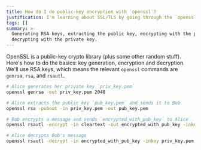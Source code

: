 ```yaml
---
title: How do I do public-key encryption with `openssl`?
justification: I'm learning about SSL/TLS by going through the `openssl` commands.
tags: []
summary: >-
  Generating RSA keys, extracting the public key, encrypting with the public key, and
  decrypting with the private key.
---
```


OpenSSL is a public-key crypto library (plus some other random stuff). Here's how to do the basics: key generation, encryption and decryption. We'll use RSA keys, which means the relevant `openssl` commands are `genrsa`, `rsa`, and `rsautl`.

```bash
# Alice generates her private key `priv_key.pem`
openssl genrsa -out priv_key.pem 2048

# Alice extracts the public key `pub_key.pem` and sends it to Bob
openssl rsa -pubout -in priv_key.pem -out pub_key.pem

# Bob encrypts a message and sends `encrypted_with_pub_key` to Alice
openssl rsautl -encrypt -in cleartext -out encrypted_with_pub_key -inkey pub_key.pem -pubin

# Alice decrypts Bob's message
openssl rsautl -decrypt -in encrypted_with_pub_key -inkey priv_key.pem
```
